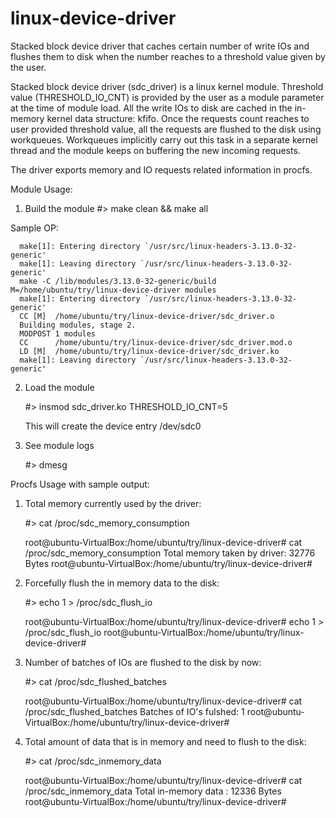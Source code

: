 # linux-device-driver
Stacked block device driver that caches certain number of write IOs and flushes them to disk when the number reaches to a threshold value given by the user.

Stacked block device driver (sdc_driver) is a linux kernel module.
Threshold value (THRESHOLD_IO_CNT) is provided by the user as a module parameter at the time of module load.
All the write IOs to disk are cached in the in-memory kernel data structure: kfifo.
Once the requests count reaches to user provided threshold value, all the requests are flushed to the disk using workqueues.
Workqueues implicitly carry out this task in a separate kernel thread and the module keeps on buffering the new incoming requests.

The driver exports memory and IO requests related information in procfs.

Module Usage:
1. Build the module
      #> make clean && make all
      
Sample OP:

      make[1]: Entering directory `/usr/src/linux-headers-3.13.0-32-generic'
      make[1]: Leaving directory `/usr/src/linux-headers-3.13.0-32-generic'
      make -C /lib/modules/3.13.0-32-generic/build M=/home/ubuntu/try/linux-device-driver modules
      make[1]: Entering directory `/usr/src/linux-headers-3.13.0-32-generic'
      CC [M]  /home/ubuntu/try/linux-device-driver/sdc_driver.o
      Building modules, stage 2.
      MODPOST 1 modules
      CC      /home/ubuntu/try/linux-device-driver/sdc_driver.mod.o
      LD [M]  /home/ubuntu/try/linux-device-driver/sdc_driver.ko
      make[1]: Leaving directory `/usr/src/linux-headers-3.13.0-32-generic'

2. Load the module

      #> insmod sdc_driver.ko THRESHOLD_IO_CNT=5
  
    This will create the device entry /dev/sdc0
    
3. See module logs

      #> dmesg


Procfs Usage with sample output:

1. Total memory currently used by the driver:
    
    #> cat /proc/sdc_memory_consumption

      root@ubuntu-VirtualBox:/home/ubuntu/try/linux-device-driver# cat /proc/sdc_memory_consumption
      Total memory taken by driver: 32776 Bytes
      root@ubuntu-VirtualBox:/home/ubuntu/try/linux-device-driver# 
      
2. Forcefully flush the in memory data to the disk:

    #> echo 1 > /proc/sdc_flush_io

      root@ubuntu-VirtualBox:/home/ubuntu/try/linux-device-driver# echo 1 > /proc/sdc_flush_io
      root@ubuntu-VirtualBox:/home/ubuntu/try/linux-device-driver# 

3. Number of batches of IOs are flushed to the disk by now:

    #> cat /proc/sdc_flushed_batches 
    
      root@ubuntu-VirtualBox:/home/ubuntu/try/linux-device-driver# cat /proc/sdc_flushed_batches 
      Batches of IO's fulshed: 1
      root@ubuntu-VirtualBox:/home/ubuntu/try/linux-device-driver#
    
4. Total amount of data that is in memory and need to flush to the disk:

    #> cat /proc/sdc_inmemory_data

      root@ubuntu-VirtualBox:/home/ubuntu/try/linux-device-driver# cat /proc/sdc_inmemory_data 
      Total in-memory data : 12336 Bytes
      root@ubuntu-VirtualBox:/home/ubuntu/try/linux-device-driver#
